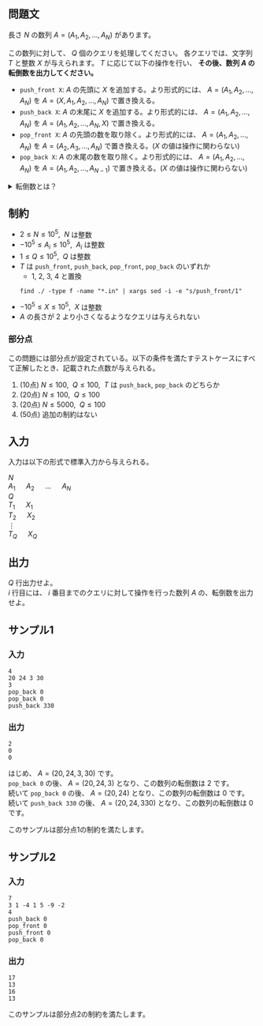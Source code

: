 ## 問題文

長さ $N$ の数列 $A = (A_1, A_2, \ldots , A_N)$ があります。

この数列に対して、 $Q$ 個のクエリを処理してください。
各クエリでは、文字列 $T$ と整数 $X$ が与えられます。
$T$ に応じて以下の操作を行い、 **その後、数列 $A$ の転倒数を出力してください。**

- `push_front X`: $A$ の先頭に $X$ を追加する。より形式的には、 $A = (A_1, A_2, \ldots , A_N)$ を $A = (X, A_1, A_2, \ldots , A_N)$ で置き換える。
- `push_back X`: $A$ の末尾に $X$ を追加する。より形式的には、 $A = (A_1, A_2, \ldots , A_N)$ を $A = (A_1, A_2, \ldots , A_N, X)$ で置き換える。
- `pop_front X`: $A$ の先頭の数を取り除く。より形式的には、 $A = (A_1, A_2, \ldots , A_N)$ を $A = (A_2, A_3, \ldots , A_N)$ で置き換える。($X$ の値は操作に関わらない)
- `pop_back X`: $A$ の末尾の数を取り除く。より形式的には、 $A = (A_1, A_2, \ldots , A_N)$ を $A = (A_1, A_2, \ldots, A_{N-1})$ で置き換える。($X$ の値は操作に関わらない)

<details><summary>転倒数とは？</summary>

数列 $A = (A_1, A_2, \ldots , A_N)$ の転倒数とは、
$1 \leq i < j \leq N$ かつ $A_i > A_j$ を満たす、整数の組 $(i, j)$ の個数です。

</details>

## 制約

- $2 \leq N \leq 10^5, ~~ N$ は整数
- $-10^5 \leq A_i \leq 10^5, ~~ A_i$ は整数
- $1 \leq Q \leq 10^5, ~~ Q$ は整数
- $T$ は `push_front`, `push_back`, `pop_front`, `pop_back` のいずれか
  - 1, 2, 3, 4 と置換
  ```
  find ./ -type f -name "*.in" | xargs sed -i -e "s/push_front/1"
  ```
- $-10^5 \leq X \leq 10^5, ~~ X$ は整数
- $A$ の長さが 2 より小さくなるようなクエリは与えられない

### 部分点
この問題には部分点が設定されている。以下の条件を満たすテストケースにすべて正解したとき、記載された点数が与えられる。
1. (10点) $N \leq 100, ~~ Q \leq 100, ~~ T$ は `push_back`, `pop_back` のどちらか
1. (20点) $N \leq 100, ~~ Q \leq 100$
1. (20点) $N \leq 5000, ~~ Q \leq 100$
1. (50点) 追加の制約はない

## 入力
入力は以下の形式で標準入力から与えられる。

<div class="code-math">

$N$  
$A_1$ &emsp; $A_2$ &emsp; $\ldots$ &emsp; $A_N$  
$Q$  
$T_1$ &emsp; $X_1$  
$T_2$ &emsp; $X_2$  
$\vdots$  
$T_Q$ &emsp; $X_Q$  

</div>

## 出力
$Q$ 行出力せよ。  
$i$ 行目には、 $i$ 番目までのクエリに対して操作を行った数列 $A$ の、転倒数を出力せよ。

## サンプル1
### 入力
```
4
20 24 3 30
3
pop_back 0
pop_back 0
push_back 330
```

### 出力
```
2
0
0
```

はじめ、 $A = (20, 24, 3, 30)$ です。  
`pop_back 0` の後、 $A = (20, 24, 3)$ となり、この数列の転倒数は 2 です。  
続いて `pop_back 0`  の後、 $A = (20, 24)$ となり、この数列の転倒数は 0 です。  
続いて `push_back 330` の後、 $A = (20, 24, 330)$ となり、この数列の転倒数は 0 です。

このサンプルは部分点1の制約を満たします。

## サンプル2
### 入力
```
7
3 1 -4 1 5 -9 -2
4
push_back 0
pop_front 0
push_front 0
pop_back 0
```

### 出力
```
17
13
16
13
```

このサンプルは部分点2の制約を満たします。
